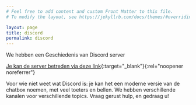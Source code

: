 ```yaml
---
# Feel free to add content and custom Front Matter to this file.
# To modify the layout, see https://jekyllrb.com/docs/themes/#overriding-theme-defaults

layout: page
title: discord
permalink: discord 
---
```


We hebben een Geschiedenis van Discord server

[Je kan de server betreden via deze link](https://discord.gg/DBhWaXkaJm){:target="_blank"}{:rel="noopener noreferrer"}

Voor wie niet weet wat Discord is: je kan het een moderne versie van de chatbox noemen, met veel toeters en bellen. We hebben verschillende kanalen voor verschillende topics. Vraag gerust hulp, en gedraag u! 